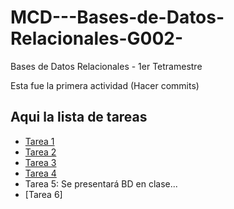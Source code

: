 # MCD---Bases-de-Datos-Relacionales-G002-
Bases de Datos Relacionales - 1er Tetramestre

Esta fue la primera actividad
(Hacer commits)

## Aqui la lista de tareas

- [Tarea 1](./Clase%201/Tarea%201.md)
- [Tarea 2](./Tarea%202.md)
- [Tarea 3](./Tarea%203.md)
- [Tarea 4](./Tarea%204_EuropeanSoccerDB-SQL.sql)
- Tarea 5: Se presentará BD en clase...
- [Tarea 6]